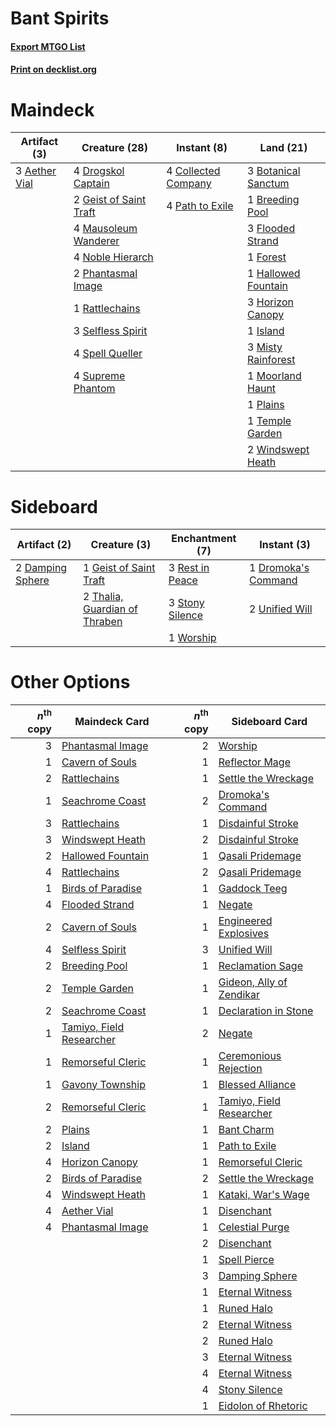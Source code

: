# Bant Spirits

#### [Export MTGO List](../collection/Bant%20Spirits/Bant%20Spirits.txt)
#### [Print on decklist.org](http://decklist.org/?deckmain=3%09Aether%20Vial%0A3%09Botanical%20Sanctum%0A1%09Breeding%20Pool%0A4%09Collected%20Company%0A4%09Drogskol%20Captain%0A3%09Flooded%20Strand%0A1%09Forest%0A2%09Geist%20of%20Saint%20Traft%0A1%09Hallowed%20Fountain%0A3%09Horizon%20Canopy%0A1%09Island%0A4%09Mausoleum%20Wanderer%0A3%09Misty%20Rainforest%0A1%09Moorland%20Haunt%0A4%09Noble%20Hierarch%0A4%09Path%20to%20Exile%0A2%09Phantasmal%20Image%0A1%09Plains%0A1%09Rattlechains%0A3%09Selfless%20Spirit%0A4%09Spell%20Queller%0A4%09Supreme%20Phantom%0A1%09Temple%20Garden%0A2%09Windswept%20Heath&deckside=2%09Damping%20Sphere%0A1%09Dromoka's%20Command%0A1%09Geist%20of%20Saint%20Traft%0A3%09Rest%20in%20Peace%0A3%09Stony%20Silence%0A2%09Thalia,%20Guardian%20of%20Thraben%0A2%09Unified%20Will%0A1%09Worship)
# Maindeck

|                                      Artifact (3)                                      |                                          Creature (28)                                          |                                         Instant (8)                                          |                                          Land (21)                                           |
|----------------------------------------------------------------------------------------|-------------------------------------------------------------------------------------------------|----------------------------------------------------------------------------------------------|----------------------------------------------------------------------------------------------|
|3 [Aether Vial](http://gatherer.wizards.com/Pages/Card/Details.aspx?multiverseid=370514)|4 [Drogskol Captain](http://gatherer.wizards.com/Pages/Card/Details.aspx?multiverseid=244773)    |4 [Collected Company](http://gatherer.wizards.com/Pages/Card/Details.aspx?multiverseid=394519)|3 [Botanical Sanctum](http://gatherer.wizards.com/Pages/Card/Details.aspx?multiverseid=417817)|
|                                                                                        |2 [Geist of Saint Traft](http://gatherer.wizards.com/Pages/Card/Details.aspx?multiverseid=409577)|4 [Path to Exile](http://gatherer.wizards.com/Pages/Card/Details.aspx?multiverseid=370408)    |1 [Breeding Pool](http://gatherer.wizards.com/Pages/Card/Details.aspx?multiverseid=405095)    |
|                                                                                        |4 [Mausoleum Wanderer](http://gatherer.wizards.com/Pages/Card/Details.aspx?multiverseid=414364)  |                                                                                              |3 [Flooded Strand](http://gatherer.wizards.com/Pages/Card/Details.aspx?multiverseid=405098)   |
|                                                                                        |4 [Noble Hierarch](http://gatherer.wizards.com/Pages/Card/Details.aspx?multiverseid=397709)      |                                                                                              |1 [Forest](http://gatherer.wizards.com/Pages/Card/Details.aspx?multiverseid=439605)           |
|                                                                                        |2 [Phantasmal Image](http://gatherer.wizards.com/Pages/Card/Details.aspx?multiverseid=425871)    |                                                                                              |1 [Hallowed Fountain](http://gatherer.wizards.com/Pages/Card/Details.aspx?multiverseid=405100)|
|                                                                                        |1 [Rattlechains](http://gatherer.wizards.com/Pages/Card/Details.aspx?multiverseid=409824)        |                                                                                              |3 [Horizon Canopy](http://gatherer.wizards.com/Pages/Card/Details.aspx?multiverseid=438806)   |
|                                                                                        |3 [Selfless Spirit](http://gatherer.wizards.com/Pages/Card/Details.aspx?multiverseid=414332)     |                                                                                              |1 [Island](http://gatherer.wizards.com/Pages/Card/Details.aspx?multiverseid=439602)           |
|                                                                                        |4 [Spell Queller](http://gatherer.wizards.com/Pages/Card/Details.aspx?multiverseid=414494)       |                                                                                              |3 [Misty Rainforest](http://gatherer.wizards.com/Pages/Card/Details.aspx?multiverseid=426065) |
|                                                                                        |4 [Supreme Phantom](http://gatherer.wizards.com/Pages/Card/Details.aspx?multiverseid=447212)     |                                                                                              |1 [Moorland Haunt](http://gatherer.wizards.com/Pages/Card/Details.aspx?multiverseid=233239)   |
|                                                                                        |                                                                                                 |                                                                                              |1 [Plains](http://gatherer.wizards.com/Pages/Card/Details.aspx?multiverseid=439601)           |
|                                                                                        |                                                                                                 |                                                                                              |1 [Temple Garden](http://gatherer.wizards.com/Pages/Card/Details.aspx?multiverseid=405112)    |
|                                                                                        |                                                                                                 |                                                                                              |2 [Windswept Heath](http://gatherer.wizards.com/Pages/Card/Details.aspx?multiverseid=405115)  |


# Sideboard

|                                       Artifact (2)                                        |                                              Creature (3)                                              |                                     Enchantment (7)                                      |                                         Instant (3)                                          |
|-------------------------------------------------------------------------------------------|--------------------------------------------------------------------------------------------------------|------------------------------------------------------------------------------------------|----------------------------------------------------------------------------------------------|
|2 [Damping Sphere](http://gatherer.wizards.com/Pages/Card/Details.aspx?multiverseid=443101)|1 [Geist of Saint Traft](http://gatherer.wizards.com/Pages/Card/Details.aspx?multiverseid=409577)       |3 [Rest in Peace](http://gatherer.wizards.com/Pages/Card/Details.aspx?multiverseid=442021)|1 [Dromoka's Command](http://gatherer.wizards.com/Pages/Card/Details.aspx?multiverseid=394558)|
|                                                                                           |2 [Thalia, Guardian of Thraben](http://gatherer.wizards.com/Pages/Card/Details.aspx?multiverseid=442025)|3 [Stony Silence](http://gatherer.wizards.com/Pages/Card/Details.aspx?multiverseid=425850)|2 [Unified Will](http://gatherer.wizards.com/Pages/Card/Details.aspx?multiverseid=193456)     |
|                                                                                           |                                                                                                        |1 [Worship](http://gatherer.wizards.com/Pages/Card/Details.aspx?multiverseid=429865)      |                                                                                              |


# Other Options

|*n*<sup>th</sup> copy|                                           Maindeck Card                                           |*n*<sup>th</sup> copy|                                          Sideboard Card                                           |
|--------------------:|---------------------------------------------------------------------------------------------------|--------------------:|---------------------------------------------------------------------------------------------------|
|                    3|[Phantasmal Image](http://gatherer.wizards.com/Pages/Card/Details.aspx?multiverseid=425871)        |                    2|[Worship](http://gatherer.wizards.com/Pages/Card/Details.aspx?multiverseid=429865)                 |
|                    1|[Cavern of Souls](http://gatherer.wizards.com/Pages/Card/Details.aspx?multiverseid=426057)         |                    1|[Reflector Mage](http://gatherer.wizards.com/Pages/Card/Details.aspx?multiverseid=407667)          |
|                    2|[Rattlechains](http://gatherer.wizards.com/Pages/Card/Details.aspx?multiverseid=409824)            |                    1|[Settle the Wreckage](http://gatherer.wizards.com/Pages/Card/Details.aspx?multiverseid=435186)     |
|                    1|[Seachrome Coast](http://gatherer.wizards.com/Pages/Card/Details.aspx?multiverseid=209399)         |                    2|[Dromoka's Command](http://gatherer.wizards.com/Pages/Card/Details.aspx?multiverseid=394558)       |
|                    3|[Rattlechains](http://gatherer.wizards.com/Pages/Card/Details.aspx?multiverseid=409824)            |                    1|[Disdainful Stroke](http://gatherer.wizards.com/Pages/Card/Details.aspx?multiverseid=446776)       |
|                    3|[Windswept Heath](http://gatherer.wizards.com/Pages/Card/Details.aspx?multiverseid=405115)         |                    2|[Disdainful Stroke](http://gatherer.wizards.com/Pages/Card/Details.aspx?multiverseid=446776)       |
|                    2|[Hallowed Fountain](http://gatherer.wizards.com/Pages/Card/Details.aspx?multiverseid=405100)       |                    1|[Qasali Pridemage](http://gatherer.wizards.com/Pages/Card/Details.aspx?multiverseid=249405)        |
|                    4|[Rattlechains](http://gatherer.wizards.com/Pages/Card/Details.aspx?multiverseid=409824)            |                    2|[Qasali Pridemage](http://gatherer.wizards.com/Pages/Card/Details.aspx?multiverseid=249405)        |
|                    1|[Birds of Paradise](http://gatherer.wizards.com/Pages/Card/Details.aspx?multiverseid=416933)       |                    1|[Gaddock Teeg](http://gatherer.wizards.com/Pages/Card/Details.aspx?multiverseid=140188)            |
|                    4|[Flooded Strand](http://gatherer.wizards.com/Pages/Card/Details.aspx?multiverseid=405098)          |                    1|[Negate](http://gatherer.wizards.com/Pages/Card/Details.aspx?multiverseid=447135)                  |
|                    2|[Cavern of Souls](http://gatherer.wizards.com/Pages/Card/Details.aspx?multiverseid=426057)         |                    1|[Engineered Explosives](http://gatherer.wizards.com/Pages/Card/Details.aspx?multiverseid=370549)   |
|                    4|[Selfless Spirit](http://gatherer.wizards.com/Pages/Card/Details.aspx?multiverseid=414332)         |                    3|[Unified Will](http://gatherer.wizards.com/Pages/Card/Details.aspx?multiverseid=193456)            |
|                    2|[Breeding Pool](http://gatherer.wizards.com/Pages/Card/Details.aspx?multiverseid=405095)           |                    1|[Reclamation Sage](http://gatherer.wizards.com/Pages/Card/Details.aspx?multiverseid=430359)        |
|                    2|[Temple Garden](http://gatherer.wizards.com/Pages/Card/Details.aspx?multiverseid=405112)           |                    1|[Gideon, Ally of Zendikar](http://gatherer.wizards.com/Pages/Card/Details.aspx?multiverseid=401897)|
|                    2|[Seachrome Coast](http://gatherer.wizards.com/Pages/Card/Details.aspx?multiverseid=209399)         |                    1|[Declaration in Stone](http://gatherer.wizards.com/Pages/Card/Details.aspx?multiverseid=409750)    |
|                    1|[Tamiyo, Field Researcher](http://gatherer.wizards.com/Pages/Card/Details.aspx?multiverseid=414495)|                    2|[Negate](http://gatherer.wizards.com/Pages/Card/Details.aspx?multiverseid=447135)                  |
|                    1|[Remorseful Cleric](http://gatherer.wizards.com/Pages/Card/Details.aspx?multiverseid=447169)       |                    1|[Ceremonious Rejection](http://gatherer.wizards.com/Pages/Card/Details.aspx?multiverseid=417613)   |
|                    1|[Gavony Township](http://gatherer.wizards.com/Pages/Card/Details.aspx?multiverseid=233242)         |                    1|[Blessed Alliance](http://gatherer.wizards.com/Pages/Card/Details.aspx?multiverseid=414302)        |
|                    2|[Remorseful Cleric](http://gatherer.wizards.com/Pages/Card/Details.aspx?multiverseid=447169)       |                    1|[Tamiyo, Field Researcher](http://gatherer.wizards.com/Pages/Card/Details.aspx?multiverseid=414495)|
|                    2|[Plains](http://gatherer.wizards.com/Pages/Card/Details.aspx?multiverseid=439601)                  |                    1|[Bant Charm](http://gatherer.wizards.com/Pages/Card/Details.aspx?multiverseid=451124)              |
|                    2|[Island](http://gatherer.wizards.com/Pages/Card/Details.aspx?multiverseid=439602)                  |                    1|[Path to Exile](http://gatherer.wizards.com/Pages/Card/Details.aspx?multiverseid=370408)           |
|                    4|[Horizon Canopy](http://gatherer.wizards.com/Pages/Card/Details.aspx?multiverseid=438806)          |                    1|[Remorseful Cleric](http://gatherer.wizards.com/Pages/Card/Details.aspx?multiverseid=447169)       |
|                    2|[Birds of Paradise](http://gatherer.wizards.com/Pages/Card/Details.aspx?multiverseid=416933)       |                    2|[Settle the Wreckage](http://gatherer.wizards.com/Pages/Card/Details.aspx?multiverseid=435186)     |
|                    4|[Windswept Heath](http://gatherer.wizards.com/Pages/Card/Details.aspx?multiverseid=405115)         |                    1|[Kataki, War's Wage](http://gatherer.wizards.com/Pages/Card/Details.aspx?multiverseid=370414)      |
|                    4|[Aether Vial](http://gatherer.wizards.com/Pages/Card/Details.aspx?multiverseid=370514)             |                    1|[Disenchant](http://gatherer.wizards.com/Pages/Card/Details.aspx?multiverseid=201162)              |
|                    4|[Phantasmal Image](http://gatherer.wizards.com/Pages/Card/Details.aspx?multiverseid=425871)        |                    1|[Celestial Purge](http://gatherer.wizards.com/Pages/Card/Details.aspx?multiverseid=397699)         |
|                     |                                                                                                   |                    2|[Disenchant](http://gatherer.wizards.com/Pages/Card/Details.aspx?multiverseid=201162)              |
|                     |                                                                                                   |                    1|[Spell Pierce](http://gatherer.wizards.com/Pages/Card/Details.aspx?multiverseid=425876)            |
|                     |                                                                                                   |                    3|[Damping Sphere](http://gatherer.wizards.com/Pages/Card/Details.aspx?multiverseid=443101)          |
|                     |                                                                                                   |                    1|[Eternal Witness](http://gatherer.wizards.com/Pages/Card/Details.aspx?multiverseid=370427)         |
|                     |                                                                                                   |                    1|[Runed Halo](http://gatherer.wizards.com/Pages/Card/Details.aspx?multiverseid=154005)              |
|                     |                                                                                                   |                    2|[Eternal Witness](http://gatherer.wizards.com/Pages/Card/Details.aspx?multiverseid=370427)         |
|                     |                                                                                                   |                    2|[Runed Halo](http://gatherer.wizards.com/Pages/Card/Details.aspx?multiverseid=154005)              |
|                     |                                                                                                   |                    3|[Eternal Witness](http://gatherer.wizards.com/Pages/Card/Details.aspx?multiverseid=370427)         |
|                     |                                                                                                   |                    4|[Eternal Witness](http://gatherer.wizards.com/Pages/Card/Details.aspx?multiverseid=370427)         |
|                     |                                                                                                   |                    4|[Stony Silence](http://gatherer.wizards.com/Pages/Card/Details.aspx?multiverseid=425850)           |
|                     |                                                                                                   |                    1|[Eidolon of Rhetoric](http://gatherer.wizards.com/Pages/Card/Details.aspx?multiverseid=380409)     |

